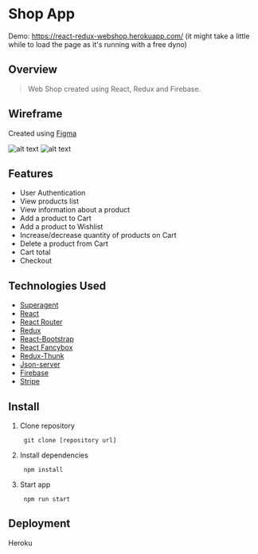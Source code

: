 # Shop App  
Demo: https://react-redux-webshop.herokuapp.com/ (it might take a little while to load the page as it's running with a free dyno)

## Overview

>Web Shop created using React, Redux and Firebase.

## Wireframe

Created using [Figma](https://figma.com)

![alt text](https://i.postimg.cc/8zmqr1Kp/Untitled-1.png)
![alt text](https://i.postimg.cc/G2w7MVS7/Untitled-2.png)

## Features

* User Authentication
* View products list
* View information about a product
* Add a product to Cart
* Add a product to Wishlist
* Increase/decrease quantity of products on Cart
* Delete a product from Cart
* Cart total
* Checkout

## Technologies Used

* [Superagent](https://visionmedia.github.io/superagent/)
* [React](https://reactjs.org/)
* [React Router](https://reacttraining.com/react-router/web/guides/quick-start)
* [Redux](https://redux.js.org/)
* [React-Bootstrap](https://react-bootstrap.github.io/)
* [React Fancybox](https://github.com/gianglevan94/react-fancybox)
* [Redux-Thunk](https://github.com/reduxjs/redux-thunk)
* [Json-server](https://github.com/typicode/json-server)
* [Firebase](https://firebase.google.com/)
* [Stripe](https://stripe.com/)

## Install

1. Clone repository

        git clone [repository url]
        
2. Install dependencies

        npm install
        
3. Start app

        npm run start

## Deployment

Heroku
